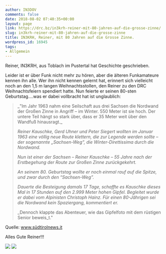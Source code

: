 ```yaml
---
author: IN3DOV
comments: false
date: 2018-08-02 07:40:35+00:00
layout: page
link: https://drc.bz/in3krh-reiner-mit-80-jahren-auf-die-grosse-zinne/
slug: in3krh-reiner-mit-80-jahren-auf-die-grosse-zinne
title: IN3KRH, Reiner, mit 80 Jahren auf die Grosse Zinne.
wordpress_id: 16945
tags:
- Allgemein
---
```


Reiner, IN3KRH, aus Toblach im Pustertal hat Geschichte geschrieben.

Leider ist er über Funk nicht mehr zu hören, aber die älteren Funkamateure kennen ihn alle. Wer ihn nicht kennen gelernt hat, erinnert sich vielleicht noch an den 1,5 m langen Weihnachtsstollen, den Reiner zu den DRC Weihnachtsfeiern spendiert hatte. Nun feierte er seinen 80-sten Geburtstag....was er dabei vollbracht hat ist unglaublich:


<blockquote>_"Im Jahr 1963 nahm eine Seilschaft aus drei Sachsen die Nordwand der Großen Zinne in Angriff – im Winter. 550 Meter ist sie hoch. Der untere Teil hängt so stark über, dass er 35 Meter weit über den Wandfuß hinausragt._

_Reiner Kauschke, Gerd Uhner und Peter Siegert wollten im Januar 1963 eine völlig neue Route klettern, die zur Legende werden sollte – der sogenannte „Sachsen-Weg“, die Winter-Direttissima durch die Nordwand._

_Nun ist einer der Sachsen – Reiner Kauschke – 55 Jahre nach der Erstbegehung der Route zur Großen Zinne zurückgekehrt._

_An seinem 80. Geburtstag wollte er noch einmal rauf auf die Spitze, und zwar durch den “Sachsen-Weg”._

_Dauerte die Besteigung damals 17 Tage, schaffte es Kauschke dieses Mal in 17 Stunden auf den 2.999 Meter hohen Gipfel. Begleitet wurde er dabei vom Alpinisten Christoph Hainz. Für einen 80-Jährigen sei die Nordwand kein Spaziergang, kommentiert er._

_Dennoch klappte das Abenteuer, wie das Gipfelfoto mit dem rüstigen Senior beweis_t."</blockquote>


Quelle: www.südtirolnews.it

Alles Gute Reiner!!!

[![](https://drc.bz/wp-content/uploads/2018/08/reiner-2.jpg)](https://drc.bz/in3krh-reiner-mit-80-jahren-auf-die-grosse-zinne/christoph-hainz-e-reiner-kauschke-sulla-grande-cima-di-lavaredo/) [![](https://drc.bz/wp-content/uploads/2018/08/reiner-3.jpg)](https://drc.bz/in3krh-reiner-mit-80-jahren-auf-die-grosse-zinne/christoph-hainz-e-reiner-kauschke-sulla-grande-cima-di-lavaredo-2/)
